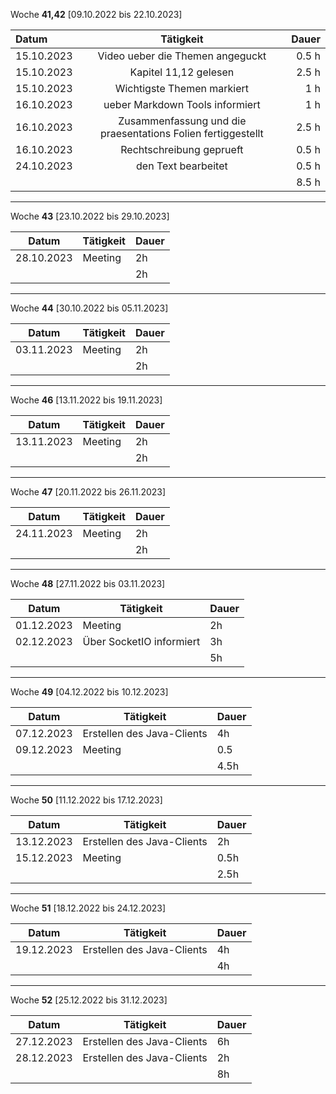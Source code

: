 Woche **41,42** [09.10.2022 bis 22.10.2023]

| **Datum**              | **Tätigkeit** | **Dauer** |
| :---------------- | :------: | ----: |
| 15.10.2023      |  Video ueber die Themen angeguckt   | 0.5 h |
| 15.10.2023          |   Kapitel 11,12 gelesen   | 2.5 h |
| 15.10.2023    |  Wichtigste Themen markiert   | 1 h |
| 16.10.2023 | ueber Markdown Tools informiert  | 1 h |
|16.10.2023 | Zusammenfassung und die praesentations Folien fertiggestellt|2.5 h|
|16.10.2023| Rechtschreibung geprueft| 0.5 h|
|24.10.2023      | den Text bearbeitet                             | 0.5 h|
|                 |                           |   8.5 h|

---

Woche **43** [23.10.2022 bis 29.10.2023]


|  **Datum**          |     **Tätigkeit**         | **Dauer**|
| ---                 | ---                       | ---      |
|  28.10.2023         |      Meeting              |   2h     |
|                     |                           |   2h     |

---

Woche **44** [30.10.2022 bis 05.11.2023]

|  **Datum**          |     **Tätigkeit**         | **Dauer**|
| ---                 | ---                       | ---      |
|  03.11.2023         |      Meeting              |   2h     |
|                     |                           |   2h     |

---


Woche **46** [13.11.2022 bis 19.11.2023]

|  **Datum**          |     **Tätigkeit**         | **Dauer**|
| ---                 | ---                       | ---      |
|  13.11.2023         |      Meeting              |   2h     |
|                     |                           |   2h     |

---


Woche **47** [20.11.2022 bis 26.11.2023]

|  **Datum**          |     **Tätigkeit**         | **Dauer**|
| ---                 | ---                       | ---      |
|  24.11.2023         |      Meeting              |   2h     |
|                     |                           |   2h     |

---

Woche **48** [27.11.2022 bis 03.11.2023]

|  **Datum**          |     **Tätigkeit**         | **Dauer**|
| ---                 | ---                       | ---      |
|  01.12.2023         |      Meeting              |   2h     |
|  02.12.2023         | Über SocketIO informiert  |   3h     |
|                     |                           |   5h     |

---


Woche **49** [04.12.2022 bis 10.12.2023]

|  **Datum**          |     **Tätigkeit**         | **Dauer**|
| ---                 | ---                       | ---      |
|  07.12.2023         |Erstellen des Java-Clients |   4h     |
|  09.12.2023         |      Meeting              |   0.5     |
|                     |                           |   4.5h     |

---


Woche **50** [11.12.2022 bis 17.12.2023]

|  **Datum**          |     **Tätigkeit**         | **Dauer**|
| ---                 | ---                       | ---      |
|  13.12.2023         | Erstellen des Java-Clients|   2h     |
|  15.12.2023         |      Meeting              |   0.5h   |
|                     |                           |   2.5h     |

---

Woche **51** [18.12.2022 bis 24.12.2023]

|  **Datum**          |     **Tätigkeit**         | **Dauer**|
| ---                 | ---                       | ---      |
|  19.12.2023         |Erstellen des Java-Clients |   4h     |
|                     |                           |   4h     |

---

Woche **52** [25.12.2022 bis 31.12.2023]

|  **Datum**          |     **Tätigkeit**         | **Dauer**|
| ---                 | ---                       | ---      |
|  27.12.2023         |Erstellen des Java-Clients |   6h     |
|  28.12.2023         |Erstellen des Java-Clients |   2h     |
|                     |                           |   8h     |
